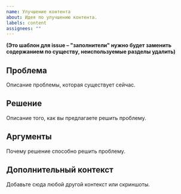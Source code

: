 ```yaml
---
name: Улучшение контента
about: Идея по улучшению контента.
labels: content
assignees: ""
---
```


**(Это шаблон для issue – "заполнители" нужно будет заменить содержанием по существу, неиспользуемые разделы удалить)**

## Проблема
Описание проблемы, которая существует сейчас.

## Решение
Описание того, как вы предлагаете решить проблему.

## Аргументы
Почему решение способно решить проблему.

## Дополнительный контекст
Добавьте сюда любой другой контекст или скриншоты.
